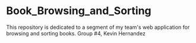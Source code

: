 # Book_Browsing_and_Sorting

This repository is dedicated to a segment of my team's web application for browsing and sorting books.
Group #4, Kevin Hernandez
